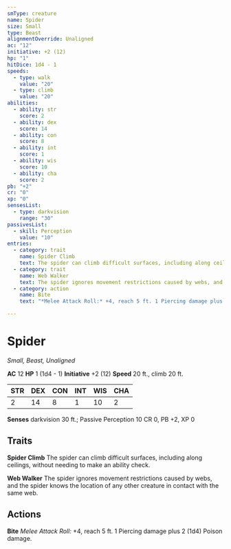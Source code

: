 ```yaml
---
smType: creature
name: Spider
size: Small
type: Beast
alignmentOverride: Unaligned
ac: "12"
initiative: +2 (12)
hp: "1"
hitDice: 1d4 - 1
speeds:
  - type: walk
    value: "20"
  - type: climb
    value: "20"
abilities:
  - ability: str
    score: 2
  - ability: dex
    score: 14
  - ability: con
    score: 8
  - ability: int
    score: 1
  - ability: wis
    score: 10
  - ability: cha
    score: 2
pb: "+2"
cr: "0"
xp: "0"
sensesList:
  - type: darkvision
    range: "30"
passivesList:
  - skill: Perception
    value: "10"
entries:
  - category: trait
    name: Spider Climb
    text: The spider can climb difficult surfaces, including along ceilings, without needing to make an ability check.
  - category: trait
    name: Web Walker
    text: The spider ignores movement restrictions caused by webs, and the spider knows the location of any other creature in contact with the same web.
  - category: action
    name: Bite
    text: "*Melee Attack Roll:* +4, reach 5 ft. 1 Piercing damage plus 2 (1d4) Poison damage."

---
```


# Spider
*Small, Beast, Unaligned*

**AC** 12
**HP** 1 (1d4 - 1)
**Initiative** +2 (12)
**Speed** 20 ft., climb 20 ft.

| STR | DEX | CON | INT | WIS | CHA |
| --- | --- | --- | --- | --- | --- |
| 2 | 14 | 8 | 1 | 10 | 2 |

**Senses** darkvision 30 ft.; Passive Perception 10
CR 0, PB +2, XP 0

## Traits

**Spider Climb**
The spider can climb difficult surfaces, including along ceilings, without needing to make an ability check.

**Web Walker**
The spider ignores movement restrictions caused by webs, and the spider knows the location of any other creature in contact with the same web.

## Actions

**Bite**
*Melee Attack Roll:* +4, reach 5 ft. 1 Piercing damage plus 2 (1d4) Poison damage.
